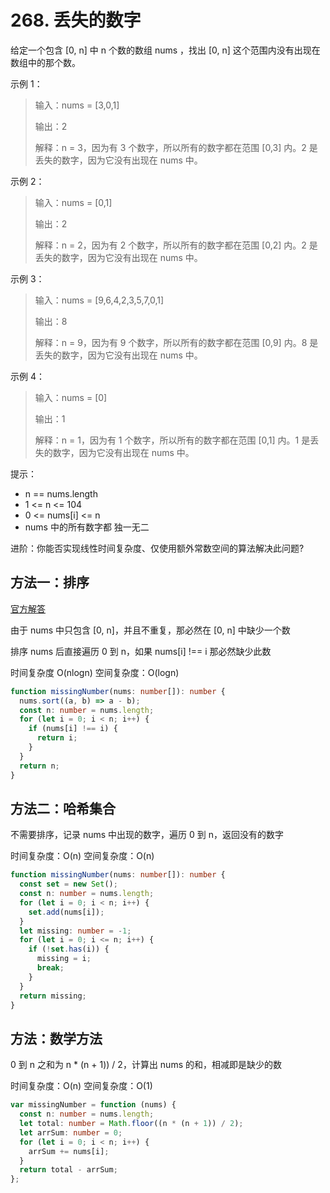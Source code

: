 # 268. 丢失的数字

给定一个包含 [0, n] 中 n 个数的数组 nums ，找出 [0, n] 这个范围内没有出现在数组中的那个数。

示例 1：

> 输入：nums = [3,0,1]
>
> 输出：2
>
> 解释：n = 3，因为有 3 个数字，所以所有的数字都在范围 [0,3] 内。2 是丢失的数字，因为它没有出现在 nums 中。

示例 2：

> 输入：nums = [0,1]
>
> 输出：2
>
> 解释：n = 2，因为有 2 个数字，所以所有的数字都在范围 [0,2] 内。2 是丢失的数字，因为它没有出现在 nums 中。

示例 3：

> 输入：nums = [9,6,4,2,3,5,7,0,1]
>
> 输出：8
>
> 解释：n = 9，因为有 9 个数字，所以所有的数字都在范围 [0,9] 内。8 是丢失的数字，因为它没有出现在 nums 中。

示例 4：

> 输入：nums = [0]
>
> 输出：1
>
> 解释：n = 1，因为有 1 个数字，所以所有的数字都在范围 [0,1] 内。1 是丢失的数字，因为它没有出现在 nums 中。

提示：

- n == nums.length
- 1 <= n <= 104
- 0 <= nums[i] <= n
- nums 中的所有数字都 独一无二

进阶：你能否实现线性时间复杂度、仅使用额外常数空间的算法解决此问题?

## 方法一：排序

[官方解答](https://leetcode.cn/problems/missing-number/solutions/1085105/diu-shi-de-shu-zi-by-leetcode-solution-naow/?envType=problem-list-v2&envId=binary-search)

由于 nums 中只包含 [0, n]，并且不重复，那必然在 [0, n] 中缺少一个数

排序 nums 后直接遍历 0 到 n，如果 nums[i] !== i 那必然缺少此数

时间复杂度 O(nlogn)
空间复杂度：O(logn)

```ts
function missingNumber(nums: number[]): number {
  nums.sort((a, b) => a - b);
  const n: number = nums.length;
  for (let i = 0; i < n; i++) {
    if (nums[i] !== i) {
      return i;
    }
  }
  return n;
}
```

## 方法二：哈希集合

不需要排序，记录 nums 中出现的数字，遍历 0 到 n，返回没有的数字

时间复杂度：O(n)
空间复杂度：O(n)

```ts
function missingNumber(nums: number[]): number {
  const set = new Set();
  const n: number = nums.length;
  for (let i = 0; i < n; i++) {
    set.add(nums[i]);
  }
  let missing: number = -1;
  for (let i = 0; i <= n; i++) {
    if (!set.has(i)) {
      missing = i;
      break;
    }
  }
  return missing;
}
```

## 方法：数学方法

0 到 n 之和为 n \* (n + 1)) / 2，计算出 nums 的和，相减即是缺少的数

时间复杂度：O(n)
空间复杂度：O(1)

```ts
var missingNumber = function (nums) {
  const n: number = nums.length;
  let total: number = Math.floor((n * (n + 1)) / 2);
  let arrSum: number = 0;
  for (let i = 0; i < n; i++) {
    arrSum += nums[i];
  }
  return total - arrSum;
};
```
